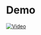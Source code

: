 # Demo

[![Video](https://img.youtube.com/vi/JkXRl4hQtvQ/maxresdefault.jpg)](https://youtu.be/JkXRl4hQtvQ)

